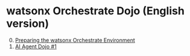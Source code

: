 # watsonx Orchestrate Dojo (English version)

0. [Preparing the watsonx Orchestrate Environment
](https://github.com/IBM/japan-technology/blob/main/watsonxOrchestrate/dojo/1/readme_en.md)
1. [AI Agent Dojo #1](https://github.com/IBM/japan-technology/blob/main/watsonxOrchestrate/dojo/1/index_en.md)

